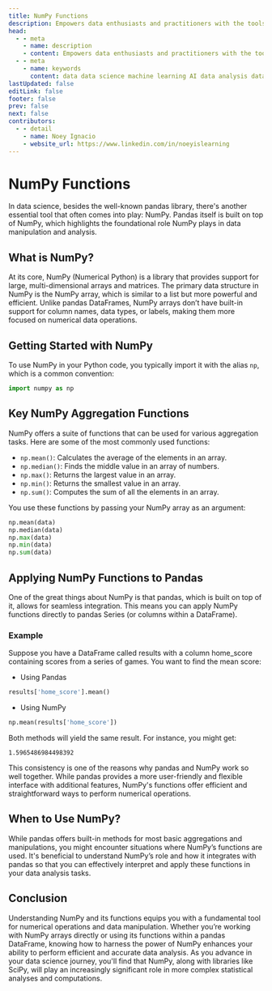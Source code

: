 ```yaml
---
title: NumPy Functions
description: Empowers data enthusiasts and practitioners with the tools and knowledge to unlock the potential of data.
head:
  - - meta
    - name: description
    - content: Empowers data enthusiasts and practitioners with the tools and knowledge to unlock the potential of data.
  - - meta
    - name: keywords
      content: data data science machine learning AI data analysis data-driven data enthusiasts data practitioners
lastUpdated: false
editLink: false
footer: false
prev: false
next: false
contributors:
  - - detail
    - name: Noey Ignacio
    - website_url: https://www.linkedin.com/in/noeyislearning
---
```


# NumPy Functions

In data science, besides the well-known pandas library, there's another essential tool that often comes into play: NumPy. Pandas itself is built on top of NumPy, which highlights the foundational role NumPy plays in data manipulation and analysis.

## What is NumPy?

At its core, NumPy (Numerical Python) is a library that provides support for large, multi-dimensional arrays and matrices. The primary data structure in NumPy is the NumPy array, which is similar to a list but more powerful and efficient. Unlike pandas DataFrames, NumPy arrays don’t have built-in support for column names, data types, or labels, making them more focused on numerical data operations.

## Getting Started with NumPy

To use NumPy in your Python code, you typically import it with the alias `np`, which is a common convention:

```python
import numpy as np
```

## Key NumPy Aggregation Functions

NumPy offers a suite of functions that can be used for various aggregation tasks. Here are some of the most commonly used functions:

- `np.mean()`: Calculates the average of the elements in an array.
- `np.median()`: Finds the middle value in an array of numbers.
- `np.max()`: Returns the largest value in an array.
- `np.min()`: Returns the smallest value in an array.
- `np.sum()`: Computes the sum of all the elements in an array.

You use these functions by passing your NumPy array as an argument:

```python
np.mean(data)
np.median(data)
np.max(data)
np.min(data)
np.sum(data)
```

## Applying NumPy Functions to Pandas

One of the great things about NumPy is that pandas, which is built on top of it, allows for seamless integration. This means you can apply NumPy functions directly to pandas Series (or columns within a DataFrame).

### Example

Suppose you have a DataFrame called results with a column home_score containing scores from a series of games. You want to find the mean score:

- Using Pandas

```python
results['home_score'].mean()
```

- Using NumPy

```python
np.mean(results['home_score'])
```

Both methods will yield the same result. For instance, you might get:

```plaintext
1.5965486984498392
```

This consistency is one of the reasons why pandas and NumPy work so well together. While pandas provides a more user-friendly and flexible interface with additional features, NumPy's functions offer efficient and straightforward ways to perform numerical operations.

## When to Use NumPy?

While pandas offers built-in methods for most basic aggregations and manipulations, you might encounter situations where NumPy’s functions are used. It's beneficial to understand NumPy’s role and how it integrates with pandas so that you can effectively interpret and apply these functions in your data analysis tasks.

## Conclusion

Understanding NumPy and its functions equips you with a fundamental tool for numerical operations and data manipulation. Whether you’re working with NumPy arrays directly or using its functions within a pandas DataFrame, knowing how to harness the power of NumPy enhances your ability to perform efficient and accurate data analysis. As you advance in your data science journey, you'll find that NumPy, along with libraries like SciPy, will play an increasingly significant role in more complex statistical analyses and computations.
